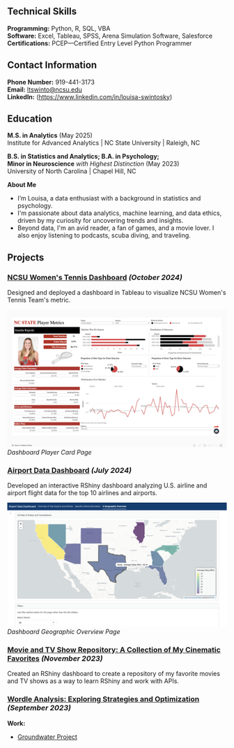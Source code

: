 ## Technical Skills
**Programming:** Python, R, SQL, VBA    
**Software:** Excel, Tableau, SPSS, Arena Simulation Software, Salesforce      
**Certifications:** PCEP—Certified Entry Level Python Programmer

## Contact Information
**Phone Number:** 919-441-3173     
**Email:** ltswinto@ncsu.edu    
**LinkedIn:** (https://www.linkedin.com/in/louisa-swintosky)

## Education
**M.S. in Analytics** (May 2025)      
Institute for Advanced Analytics | NC State University | Raleigh, NC

**B.S. in Statistics and Analytics; B.A. in Psychology;     
Minor in Neuroscience** _with Highest Distinction_	(May 2023)    
University of North Carolina | Chapel Hill, NC

**About Me**
- I’m Louisa, a data enthusiast with a background in statistics and psychology.
- I'm passionate about data analytics, machine learning, and data ethics, driven by my curiosity for uncovering trends and insights.
- Beyond data, I'm an avid reader, a fan of games, and a movie lover. I also enjoy listening to podcasts, scuba diving, and traveling. 

## Projects

### [NCSU Women's Tennis Dashboard](https://public.tableau.com/app/profile/louisa.swintosky/viz/NCStateWomensTennisMetrics-Orange5/HomePage) _(October 2024)_

Designed and deployed a dashboard in Tableau to visualize NCSU Women's Tennis Team's metric.

![Dashboard Home Page](PlayerMetrics_all.png)
_Dashboard Player Card Page_

### [Airport Data Dashboard](https://lswintosky.shinyapps.io/Airport_Data_Dashboard/) _(July 2024)_

Developed an interactive RShiny dashboard analyzing U.S. airline and airport flight data for the top 10 airlines and airports.

![Dashboard Home Page](airport2.png)
_Dashboard Geographic Overview Page_

### [Movie and TV Show Repository: A Collection of My Cinematic Favorites](https://lswintosky.shinyapps.io/MediaRepository/) _(November 2023)_

Created an RShiny dashboard to create a repository of my favorite movies and TV shows as a way to learn RShiny and work with APIs.

### [Wordle Analysis: Exploring Strategies and Optimization](https://github.com/louisaswin/Wordle-Project) _(September 2023)_



**Work:**
- [Groundwater Project](https://github.com/louisaswin/groundwater)
